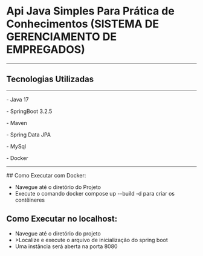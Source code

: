 <h1>Api Java Simples Para Prática de Conhecimentos (SISTEMA DE GERENCIAMENTO DE EMPREGADOS)</h1>
<hr>
<h2>Tecnologias Utilizadas</h2>
<hr>
<p>- Java 17</p>
<p>- SpringBoot 3.2.5</p>
<p>- Maven</p>
<p>- Spring Data JPA</p>
<p>- MySql</p>
<p>- Docker</p>
<hr>
## Como Executar com Docker:

<ul>
  <li>Navegue até o diretório do Projeto</li>
  <li>Execute o comando docker compose up --build -d para criar os contêineres</li>
</ul>

## Como Executar no localhost:
<ul>
  <li>Navegue até o diretório do projeto</li>
  <li>>Localize e execute o arquivo de inicialização do spring boot</li>
  <li>Uma instância será aberta na porta 8080</li>
</ul>
